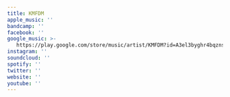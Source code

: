```yaml
---
title: KMFDM
apple_music: ''
bandcamp: ''
facebook: ''
google_music: >-
   https://play.google.com/store/music/artist/KMFDM?id=A3el3byghr4bqznsebwmjmfgj4a
instagram: ''
soundcloud: ''
spotify: ''
twitter: ''
website: ''
youtube: ''
---
```

